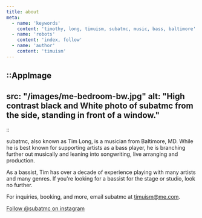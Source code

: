 ```yaml
---
title: about
meta:
  - name: 'keywords'
    content: 'timothy, long, timuism, subatmc, music, bass, baltimore'
  - name: 'robots'
    content: 'index, follow'
  - name: 'author'
    content: 'timuism'
---
```


::AppImage
---
src: "/images/me-bedroom-bw.jpg"
alt: "High contrast black and White photo of subatmc from the side, standing in front of a window."
---
::

subatmc, also known as Tim Long, is a musician from Baltimore, MD. While he is best known for supporting artists as a bass player, he is branching further out musically and leaning into songwriting, live arranging and production.

As a bassist, Tim has over a decade of experience playing with many artists and many genres. If you're looking for a bassist for the stage or studio, look no further. 

For inquiries, booking, and more, email subatmc at [timuism@me.com](mailto:timuism@me.com).

[Follow @subatmc on instagram](https://instagram.com/subatmc)

